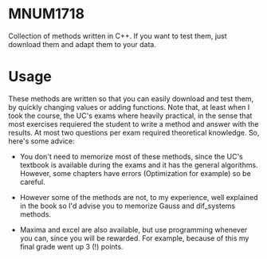 # MNUM1718

Collection of methods written in C++. If you want to test them, just download them and adapt them to your data.

# Usage

These methods are written so that you can easily download and test them, by quickly changing values or adding functions.
Note that, at least when I took the course, the UC's exams where heavily practical, in the sense that most exercises requiered the student to write a method and answer with the results. At most two questions per exam required theoretical knowledge.
So, here's some advice:

- You don't need to memorize most of these methods, since the UC's textbook is available during the exams and it has the general algorithms. However, some chapters have errors (Optimization for example) so be careful.

- However some of the methods are not, to my experience, well explained in the book so I'd advise you to memorize Gauss and dif_systems methods.

- Maxima and excel are also available, but use programming whenever you can, since you will be rewarded. For example, because of this my final grade went up 3 (!) points.
